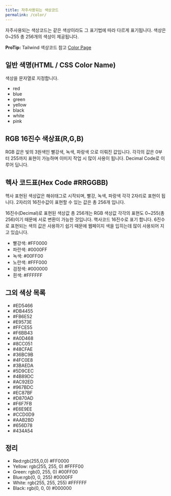 ```yaml
---
title: 자주사용되는 색상코드
permalink: /color/
---
```


자주사용되는 색상코드는 같은 색상이라도 그 표기법에 따라 다르게 표기됩니다. 색상은 0~255 총 256개의 색상이 제공됩니다.

**ProTip:** Tailwind 색상코드 참고 [Color Page](https://davidpiesse.github.io/tailwind-md-colours/)

## 일반 색명(HTML / CSS Color Name)

색상을 문자열로 지정합니다.

- red
- blue
- green
- yellow
- black
- white
- pink

## RGB 16진수 색상표(R,G,B)

RGB 값은 빛의 3원색인 빨강색, 녹색, 파랑색 으로 이뤄진 값입니다. 각각의 값은 0부터 255까지 표현이 가능하며 이미지 작업 시 많이 사용이 됩니다. Decimal Code로 이루어 딥니다.

## 헥사 코드표(Hex Code #RRGGBB)

헥사 표현된 색상값은 해쉬태그로 시작되며, 빨강, 녹색, 파랑색 각각 2자리로 표현이 됩니다. 2자리의 16진수값이 표현할 수 있는 값은 총 256개 입니다.

16진수(Decimal)로 표현된 색상값 총 256개는 RGB 색상값 각각의 표현도 0~255(총 256)이기 때문에 서로 변환이 가능한 것입니다. 핵사코드 16진수로 표기 합니다. 6진수로 표현되는 색의 값은 사용하기 쉽기 때문에 웹페이지 색을 입히는데 많이 사용되어 지고 있습니다.

- 빨강색: #FF0000
- 파란색: #0000FF
- 녹색: #00FF00
- 노란색: #FFF000
- 검정색: #000000
- 흰색: #FFFFFF

## 그외 색상 목록

- #ED5466
- #DB4455
- #FB6E52
- #E9573E
- #FFCE55
- #F6BB43
- #A0D468
- #8CC051
- #48CFAE
- #36BC9B
- #4FC0E8
- #3BAEDA
- #5D9CEC
- #4B89DC
- #AC92ED
- #967BDC
- #EC87BF
- #D870AD
- #F6F7FB
- #E6E9EE
- #CCD0D9
- #AAB2BD
- #656D78
- #434A54

## 정리

- Red:rgb(255,0,0) #FF0000
- Yellow: rgb(255, 255, 0) #FFFF00
- Green: rgb(0, 255, 0) #00FF00
- Blue:rgb(0, 0, 255) #0000FF
- White: rgb(255, 255, 255) #FFFFFF
- Black: rgb(0, 0, 0) #000000
